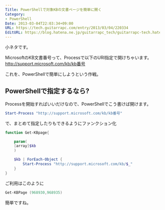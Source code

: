```yaml
---
Title: PowerShellで対象KBの文書ページを簡単に開く
Category:
- PowerShell
Date: 2013-03-04T22:03:34+09:00
URL: https://tech.guitarrapc.com/entry/2013/03/04/220334
EditURL: https://blog.hatena.ne.jp/guitarrapc_tech/guitarrapc-tech.hatenablog.com/atom/entry/6802418398340423768
---
```



小ネタです。

MicrosoftのKB文書番号って、Processで以下のURI指定で開けちゃいます。
http://support.microsoft.com/kb/kb番号

これを、PowerShellで簡単にしようという作戦。



## PowerShellで指定するなら?

Processを開始すればいいだけなので、PowerShellでこう書けば開けます。

```ps1
Start-Process "http://support.microsoft.com/kb/kb番号"
```


で、まとめて指定したりもできるようにファンクション化

```ps1
function Get-KBpage{

	param(
	[array]$kb
	)

	$kb | ForEach-Object {
		Start-Process "http://support.microsoft.com/kb/$_"
	}
}
```


ご利用はこのように

```ps1
Get-KBPage (968930,968935)
```


簡単ですね。
